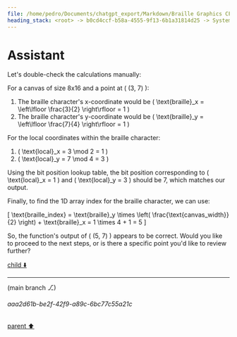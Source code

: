 ```yaml
---
file: /home/pedro/Documents/chatgpt_export/Markdown/Braille Graphics CFFI Library.md
heading_stack: <root> -> b0cd4ccf-b58a-4555-9f13-6b1a31814d25 -> System -> 5a574436-e9d1-4b97-a272-d099a8dccb99 -> System -> aaa20d14-8506-4527-a842-e8b226e754d5 -> User -> 52f2c2a1-f4d8-4c75-a363-e17d0de117dc -> Assistant -> aaa2146d-e69a-4754-a17c-ac579be36bda -> User -> 9fb3444e-a1db-43ec-8cb7-ff0bebf818c7 -> Assistant -> Braille in Unicode -> Bitwise Operations and Braille -> Coordinate Translation -> Algorithmic Considerations -> Next Steps -> aaa2ab0e-08f2-46a3-9747-0e3045469684 -> User -> 255d721d-d5a5-402f-a80e-80b836da960f -> Assistant -> Braille in Unicode -> Coordinate Translation -> Bitwise Operations for Braille Characters -> Data Structure for 2D Grid -> 1179ac9c-0f99-43d0-8a7f-7145c316f4ce -> Assistant -> Braille Character Encoding -> Coordinate Translation -> Data Structure for 2D Grid -> Algorithms -> Performance -> Misc -> aaa2701a-6df8-4c32-aec5-fc99a9438746 -> User -> 3fc4a23e-7f87-4bf6-929d-3a6e379d9b4a -> Assistant -> aaa26e8e-f819-4c4e-8b18-c69eae57abbd -> User -> cb3f33c3-6f4e-4370-bf1a-e3ebe9ac93ec -> Assistant -> Algorithm Drafts -> 1. Coordinate Translation -> 2. Bit Manipulation for Braille Characters -> 3. Data Structure for 2D Grid -> 4. Batch Updates and Line Drawing -> 5. Performance Optimizations -> aaa2a4c4-d9b1-47c2-8858-22f1e7fb135d -> User -> 940d39ef-c0aa-4a3a-b531-7960141acc22 -> Assistant -> aaa248b3-2940-4e7e-b131-1f1b5f3ed9c3 -> User -> 279ebfb8-5650-4dfc-92e6-013ec8a95997 -> Assistant -> 80f28b8e-b9d3-4bcd-b109-c79fa3ec3f2e -> Tool -> 266be4a5-c1b4-465f-817e-1cd8dd7732b9 -> Assistant -> aaa2f1d2-8a73-4832-bf52-76d909b26834 -> User -> ad3956c4-5ac8-4f1d-8c5d-8280f7b794b8 -> Assistant -> 600dca09-a263-4bcf-9dde-42c5c51739cb -> Assistant -> 68a7cc71-b480-4a01-b44b-5cb5c072b4b2 -> Tool -> 8c23eec6-3949-4a51-926d-883fe6adbf05 -> Assistant -> aaa27380-af84-40b8-8b8a-013633c8fd4d -> User -> a5dd7886-43b5-4239-b32e-c3391caca9aa -> Assistant
---
```

# Assistant

Let's double-check the calculations manually:

For a canvas of size 8x16 and a point at \( (3, 7) \):

1. The braille character's x-coordinate would be \( \text{braille}_x = \left\lfloor \frac{3}{2} \right\rfloor = 1 \)
2. The braille character's y-coordinate would be \( \text{braille}_y = \left\lfloor \frac{7}{4} \right\rfloor = 1 \)

For the local coordinates within the braille character:

1. \( \text{local}_x = 3 \mod 2 = 1 \)
2. \( \text{local}_y = 7 \mod 4 = 3 \)

Using the bit position lookup table, the bit position corresponding to \( \text{local}_x = 1 \) and \( \text{local}_y = 3 \) should be 7, which matches our output.

Finally, to find the 1D array index for the braille character, we can use:

\[
\text{braille\_index} = \text{braille}_y \times \left( \frac{\text{canvas\_width}}{2} \right) + \text{braille}_x = 1 \times 4 + 1 = 5
\]

So, the function's output of \( (5, 7) \) appears to be correct. Would you like to proceed to the next steps, or is there a specific point you'd like to review further?

[child ⬇️](#aaa2d61b-be2f-42f9-a89c-6bc77c55a21c)

---

(main branch ⎇)
###### aaa2d61b-be2f-42f9-a89c-6bc77c55a21c
[parent ⬆️](#a5dd7886-43b5-4239-b32e-c3391caca9aa)
